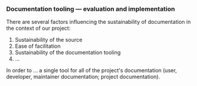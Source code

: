 ### Documentation tooling &mdash; evaluation and implementation

There are several factors influencing the sustainability of documentation in the
context of our project:

1. Sustainability of the source
2. Ease of facilitation
3. Sustainability of the documentation tooling
4. ...

In order to ... a single tool for all of the project's documentation (user,
developer, maintainer documentation; project documentation).